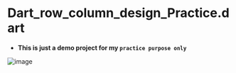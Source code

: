 # Dart_row_column_design_Practice.dart

- <b>This is just a demo project for my `practice purpose only`</b> </br>


![image](https://user-images.githubusercontent.com/61331272/79158520-5040b200-7df8-11ea-8d1f-b1032a414d61.png)
